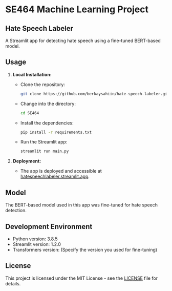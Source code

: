 # SE464 Machine Learning Project

## Hate Speech Labeler

A Streamlit app for detecting hate speech using a fine-tuned BERT-based model.

## Usage

1. **Local Installation:**
   - Clone the repository:
     ```bash
     git clone https://github.com/berkaysahiin/hate-speech-labeler.git](https://github.com/berkaysahiin/SE464.git
     ```
   - Change into the directory:
     ```bash
     cd SE464
     ```
   - Install the dependencies:
     ```bash
     pip install -r requirements.txt
     ```
   - Run the Streamlit app:
     ```bash
     streamlit run main.py
     ```

2. **Deployment:**
   - The app is deployed and accessible at [hatespeechlabeler.streamlit.app](https://hatespeechlabeler.streamlit.app).

## Model

The BERT-based model used in this app was fine-tuned for hate speech detection.

## Development Environment

- Python version: 3.8.5
- Streamlit version: 1.2.0
- Transformers version: (Specify the version you used for fine-tuning)

## License

This project is licensed under the MIT License - see the [LICENSE](LICENSE) file for details.
